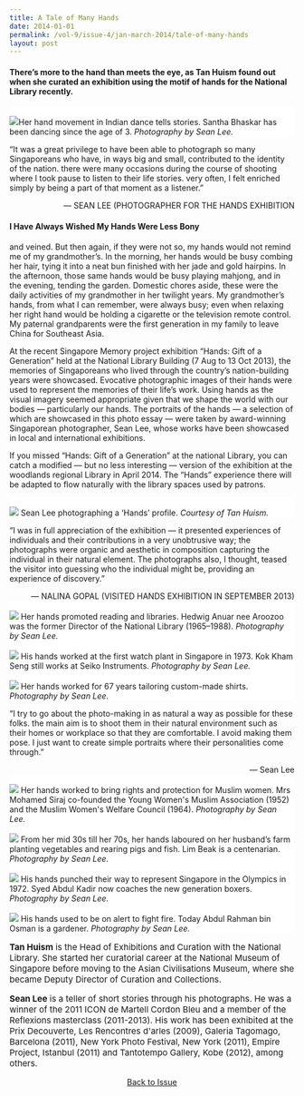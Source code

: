 ```yaml
---
title: A Tale of Many Hands
date: 2014-01-01
permalink: /vol-9/issue-4/jan-march-2014/tale-of-many-hands
layout: post
---
```

#### There’s more to the hand than meets the eye, as **Tan Huism** found out when she curated an exhibition using the motif of hands for the National Library recently.



<div style="background-color: white;">
<br/>
<img src="/images/vol-9-issue-4/hands/santhan_baskar.jpg">Her hand movement in Indian dance tells stories. Santha Bhaskar has been dancing since the age of 3. <i>Photography by Sean Lee.</i></div>

“It was a great privilege to have been able to photograph so many Singaporeans who have, in ways big and small, contributed to the identity of the nation. there were many occasions during the course of shooting where I took pause to listen to their life stories. very often, I felt enriched simply by being a part of that moment as a listener.” 

<div style="text-align: right">— SEAN LEE (PHOTOGRAPHER FOR THE HANDS EXHIBITION</div>

#### I Have Always Wished My Hands Were Less Bony

and veined. But then again, if they were not so, my hands would not remind me of my grandmother’s. In the morning, her hands would be busy combing her hair, tying it into a neat bun finished with her jade and gold hairpins. In the afternoon, those same hands would be busy playing mahjong, and in the evening, tending the garden. Domestic chores aside, these were the daily activities of my grandmother in her twilight years. My grandmother’s hands, from what I can remember, were always busy; even when relaxing her right hand would be holding a cigarette or the television remote control. My paternal grandparents were the first generation in my family to leave China for Southeast Asia.

At the recent Singapore Memory project exhibition “Hands: Gift of a Generation” held at the National Library Building (7 Aug to 13 Oct 2013), the memories of Singaporeans who lived through the country’s nation-building years were showcased. Evocative photographic images of their hands were used to represent the memories of their life’s work. Using hands as the visual imagery seemed appropriate given that we shape the world with our bodies — particularly our hands. The portraits of the hands — a selection of which are showcased in this photo essay — were taken by award-winning Singaporean photographer, Sean Lee, whose works have been showcased in local and international exhibitions.

If you missed “Hands: Gift of a Generation” at the national Library, you can catch a modified — but no less interesting — version of the exhibition at the woodlands regional Library in April 2014. The “Hands” experience there will be adapted to flow naturally with the library spaces used by patrons. 

<div style="background-color: white;">
<br/>
<img src="/images/vol-9-issue-4/hands/sean_lee.jpg">
Sean Lee photographing a ‘Hands’ profile. <i>Courtesy of Tan Huism.</i></div>

“I was in full appreciation of the exhibition — it presented experiences of individuals and their contributions in a very unobtrusive way; the photographs were organic and aesthetic in composition capturing the individual in their natural element. The photographs also, I thought, teased the visitor into guessing who the individual might be, providing an experience of discovery.” 

<div style="text-align: right">— NALINA GOPAL (VISITED HANDS EXHIBITION IN SEPTEMBER 2013)</div>

<div style="background-color: white;">
<br/>
<img src="/images/vol-9-issue-4/hands/hedwig_anuar.jpg">
Her hands promoted reading and libraries. Hedwig Anuar nee Aroozoo was the former Director of the National Library (1965–1988). <i>Photography by Sean Lee.</i></div>

<div style="background-color: white;">
<br/>
<img src="/images/vol-9-issue-4/hands/mr_kok.jpg">
His hands worked at the first watch plant in Singapore in 1973. Kok Kham Seng still works at Seiko Instruments. <i>Photography by Sean Lee.</i></div>

<div style="background-color: white;">
<br/>
<img src="/images/vol-9-issue-4/hands/mdm.jpg">
Her hands worked for 67 years tailoring custom-made shirts. <i>Photography by Sean Lee.</i></div>

“I try to go about the photo-making in as natural a way as possible for these folks. the main aim is to shoot them in their natural environment such as their homes or workplace so that they are comfortable. I avoid making them pose. I just want to create simple portraits where their personalities come through.” 
<div style="text-align:right;">— Sean Lee</div>

<div style="background-color: white;">
<br/>
<img src="/images/vol-9-issue-4/hands/m_siraj.jpg">
Her hands worked to bring rights and protection for Muslim women. Mrs Mohamed Siraj co-founded the Young Women's Muslim Association (1952) and the Muslim Women's Welfare Council (1964). <i>Photography by Sean Lee.</i></div>

<div style="background-color: white;">
<br/>
<img src="/images/vol-9-issue-4/hands/lim_beak.jpg">
From her mid 30s till her 70s, her hands laboured on her husband’s farm planting vegetables and rearing pigs and fish. Lim Beak is a centenarian. <i>Photography by Sean Lee.</i></div>

<div style="background-color: white;">
<br/>
<img src="/images/vol-9-issue-4/hands/mr_kadir.jpg">
His hands punched their way to represent Singapore in the Olympics in 1972. Syed Abdul Kadir now coaches the new generation boxers. <i>Photography by Sean Lee.</i></div>

<div style="background-color: white;">
<br/>
<img src="/images/vol-9-issue-4/hands/abdul_rahman.jpg">
 His hands used to be on alert to fight fire. Today Abdul Rahman bin Osman is a gardener. <i>Photography by Sean Lee.</i></div>

<p style="font-size:15px;"><b>Tan Huism</b> is the Head of Exhibitions and Curation with the National Library. She started her curatorial career at the National Museum of Singapore before moving to the Asian Civilisations Museum, where she became Deputy Director of Curation and Collections.</p>

<p style="font-size:15px;"><b>Sean Lee</b> is a teller of short stories through his photographs. He was a winner of the 2011 ICON de Martell Cordon Bleu and a member of the Reflexions masterclass (2011-2013). His work has been exhibited at the Prix Decouverte, Les Rencontres d'arles (2009), Galeria Tagomago, Barcelona (2011), New York Photo Festival, New York (2011), Empire Project, Istanbul (2011) and Tantotempo Gallery, Kobe (2012), among others.</p>

<a href="https://biblioasia.nlb.gov.sg/vol-9/issue-4/jan-mar-2014/"><center>Back to Issue</center></a>